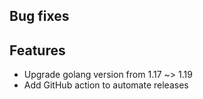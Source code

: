 ## Bug fixes

## Features

- Upgrade golang version from 1.17 ~> 1.19
- Add GitHub action to automate releases